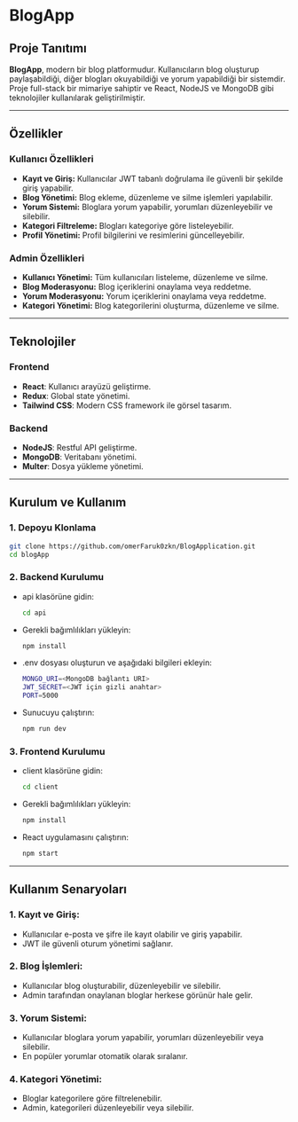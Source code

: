 # BlogApp

## Proje Tanıtımı

**BlogApp**, modern bir blog platformudur. Kullanıcıların blog oluşturup paylaşabildiği, diğer blogları okuyabildiği ve yorum yapabildiği bir sistemdir. Proje full-stack bir mimariye sahiptir ve React, NodeJS ve MongoDB gibi teknolojiler kullanılarak geliştirilmiştir.

---

## Özellikler

### Kullanıcı Özellikleri
- **Kayıt ve Giriş:** Kullanıcılar JWT tabanlı doğrulama ile güvenli bir şekilde giriş yapabilir.
- **Blog Yönetimi:** Blog ekleme, düzenleme ve silme işlemleri yapılabilir.
- **Yorum Sistemi:** Bloglara yorum yapabilir, yorumları düzenleyebilir ve silebilir.
- **Kategori Filtreleme:** Blogları kategoriye göre listeleyebilir.
- **Profil Yönetimi:** Profil bilgilerini ve resimlerini güncelleyebilir.

### Admin Özellikleri
- **Kullanıcı Yönetimi:** Tüm kullanıcıları listeleme, düzenleme ve silme.
- **Blog Moderasyonu:** Blog içeriklerini onaylama veya reddetme.
- **Yorum Moderasyonu:** Yorum içeriklerini onaylama veya reddetme.
- **Kategori Yönetimi:** Blog kategorilerini oluşturma, düzenleme ve silme.

---

## Teknolojiler

### Frontend
- **React**: Kullanıcı arayüzü geliştirme.
- **Redux**: Global state yönetimi.
- **Tailwind CSS**: Modern CSS framework ile görsel tasarım.

### Backend
- **NodeJS**: Restful API geliştirme.
- **MongoDB**: Veritabanı yönetimi.
- **Multer**: Dosya yükleme yönetimi.

---

## Kurulum ve Kullanım

### 1. Depoyu Klonlama

```bash
git clone https://github.com/omerFaruk0zkn/BlogApplication.git
cd blogApp
```

### 2. Backend Kurulumu
- api klasörüne gidin:
  ```bash
  cd api
  ```
- Gerekli bağımlılıkları yükleyin:
  ```bash
  npm install
  ```
- .env dosyası oluşturun ve aşağıdaki bilgileri ekleyin:
  ```bash
  MONGO_URI=<MongoDB bağlantı URI>
  JWT_SECRET=<JWT için gizli anahtar>
  PORT=5000
  ```
- Sunucuyu çalıştırın:
  ```bash
  npm run dev
  ```

### 3. Frontend Kurulumu
- client klasörüne gidin:
  ```bash
  cd client
  ```
- Gerekli bağımlılıkları yükleyin:
  ```bash
  npm install
  ```
- React uygulamasını çalıştırın:
  ```bash
  npm start
  ```

---

## Kullanım Senaryoları

### 1. Kayıt ve Giriş:
- Kullanıcılar e-posta ve şifre ile kayıt olabilir ve giriş yapabilir.
- JWT ile güvenli oturum yönetimi sağlanır.

### 2. Blog İşlemleri:
- Kullanıcılar blog oluşturabilir, düzenleyebilir ve silebilir.
- Admin tarafından onaylanan bloglar herkese görünür hale gelir.

### 3. Yorum Sistemi:
- Kullanıcılar bloglara yorum yapabilir, yorumları düzenleyebilir veya silebilir.
- En popüler yorumlar otomatik olarak sıralanır.

### 4. Kategori Yönetimi:
- Bloglar kategorilere göre filtrelenebilir.
- Admin, kategorileri düzenleyebilir veya silebilir.
